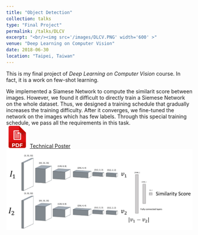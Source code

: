 ```yaml
---
title: "Object Detection"
collection: talks
type: "Final Project"
permalink: /talks/DLCV
excerpt: "<br/><img src='/images/DLCV.PNG' width='600' >"
venue: "Deep Learning on Computer Vision"
date: 2018-06-30
location: "Taipei, Taiwan"
---
```

This is my final project of _Deep Learning on Computer Vision_ course. In fact, it is a work on few-shot learning. <br/>

We implemented a Siamese Network to compute the similarit score between images. However, we found it difficult to directly train a Siemese Network on the whole dataset. Thus, we designed a training schedule that gradually increases the training difficulty. After it converges, we fine-tuned the network on the images which has few labels. Through this special training schedule, we pass all the requirements in this task. <br/>
[<img src='/images/pdf.png' width='60' >](http://JerryHoTaiwan.github.io/files/DLCV_Report.pdf)
[Technical Poster](http://JerryHoTaiwan.github.io/files/DLCV_Report.pdf) <br/>
<img src='/images/DLCV.PNG' width='600' >


